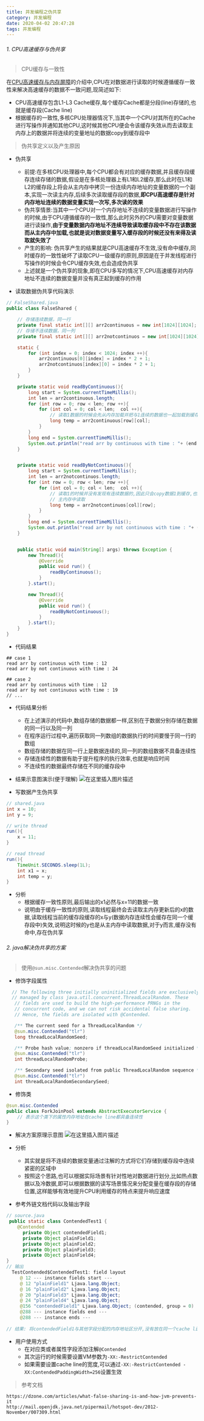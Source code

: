 ```yaml
---
title: 并发编程之伪共享
category: 并发编程
date: 2020-04-02 20:47:28
tags: 并发编程
---
```


<!-- more -->


###### 1. CPU高速缓存与伪共享
> CPU缓存与一致性

在[CPU高速缓存与内存屏障](https://blog.csdn.net/wind_602/article/details/103914263)的介绍中,CPU在对数据进行读取的时候遵循缓存一致性来解决高速缓存的数据不一致问题,现简述如下:

- CPU高速缓存包含L1-L3 Cache缓存,每个缓存Cache都是分段(line)存储的,也就是缓存段(Cache line)
- 根据缓存的一致性,多核CPU处理器情况下,当其中一个CPU对其所在的Cache进行写操作并通知其他CPU,这时候其他CPU便会令该缓存失效从而去读取主内存上的数据并将连续的变量地址的数据copy到缓存段中

> 伪共享定义以及产生原因

- 伪共享
	- 前提:在多核CPU处理器中,每个CPU都会有对应的缓存数据,并且缓存段缓存连续存储的数据,假设是在多核处理器上有L1和L2缓存,那么此时在L1和L2的缓存段上将会从主内存中拷贝一份连续内存地址的变量数据的一个副本,实现一次读主内存,后续多次读取缓存段的数据,**即CPU高速缓存是针对内存地址连续的数据变量实现一次写,多次读的效果**
	- 伪共享情景:当其中一个CPU对一个内存地址不连续的变量数据进行写操作的时候,由于CPU遵循缓存的一致性,那么此时另外的CPU需要对变量数据进行读操作,**由于变量数据内存地址不连续导致读取缓存段中不存在该数据而从主内存中加载,也就是说对数据变量写入缓存段的时候还没有来得及读取就失效了**
	- 产生的影响: 伪共享产生的结果就是CPU高速缓存不生效,没有命中缓存,同时缓存的一致性破坏了读取CPU一级缓存的原则,原因是在于并发线程进行写操作的时候会令CPU缓存失效,也会造成伪共享
	- 上述就是一个伪共享的现象,即在CPU多写的情况下,CPU高速缓存对内存地址不连续的数据变量并没有真正起到缓存的作用

- 读取数据伪共享代码演示

```java
// FalseShared.java
public class FalseShared {

    // 存储连续数据，同一行
    private final static int[][] arr2continuous = new int[1024][1024];
    // 存储不连续数据，同一列
    private final static int[][] arr2notcontinuos = new int[1024][1024];

    static {
        for (int index = 0; index < 1024; index ++){
            arr2continuous[0][index] = index * 2 + 1;
            arr2notcontinuos[index][0] = index * 2 + 1;
        }
    }

    private static void readByContinuous(){
        long start = System.currentTimeMillis();
        int len = arr2continuous.length;
        for (int row = 0; row < len; row ++){
            for (int col = 0; col < len;  col ++){
            	// 读取1数据的时候会先从内存加载并把与1连续的数据也一起加载到缓存,下次读取3的时候是从缓存读取
                long temp = arr2continuous[row][col];
            }
        }
        long end = System.currentTimeMillis();
        System.out.println("read arr by continuous with time : "+ (end - start));
    }


    private static void readByNotContinuous(){
        long start = System.currentTimeMillis();
        int len = arr2notcontinuos.length;
        for (int row = 0; row < len; row ++){
            for (int col = 0; col < len;  col ++){
            	// 读取1的时候并没有发现有连续数据的,因此只会copy数据1到缓存,也就是下次读取3的时候还要从
            	// 主内存中读取
                long temp = arr2notcontinuos[col][row];
            }
        }
        long end = System.currentTimeMillis();
        System.out.println("read arr by not continuous with time : "+ (end - start));
    }


    public static void main(String[] args) throws Exception {
        new Thread(){
            @Override
            public void run() {
                readByContinuous();
            }
        }.start();

        new Thread(){
            @Override
            public void run() {
                readByNotContinuous();
            }
        }.start();
    }
}
```

- 代码结果

```text
## case 1
read arr by continuous with time : 12
read arr by not continuous with time : 24

## case 2
read arr by continuous with time : 12
read arr by not continuous with time : 19
// ...
```

- 代码结果分析
	- 在上述演示的代码中,数组存储的数据都一样,区别在于数据分别存储在数据的同一行以及同一列
	- 在程序运行过程中,遍历获取同一列数组的数据执行的时间要慢于同一行的数组
	- 数组存储的数据在同一行上是数据连续的,同一列的数组数据不具备连续性
	- 存储连续性的数据有助于提升程序的执行效率,也就是响应时间
	- 不连续性的数据最终存储在不同的缓存段中

- 结果示意图演示(便于理解)
![在这里插入图片描述](https://img-blog.csdnimg.cn/20200129164400909.jpg?x-oss-process=image/watermark,type_ZmFuZ3poZW5naGVpdGk,shadow_10,text_aHR0cHM6Ly9ibG9nLmNzZG4ubmV0L3dpbmRfNjAy,size_16,color_FFFFFF,t_70)

- 写数据产生伪共享

```java
// shared.java
int x = 10;
int y = 9;

// write thread
run(){
	x = 11;
}

// read thread
run(){
	TimeUnit.SECONDS.sleep(1L);
	int x1 = x;
	int temp = y;
}
```

- 分析
	- 根据缓存一致性原则,最后输出的x1必然与x=11的数据一致
	- 说明由于缓存一致性的原则,读取线程最终会去读取主内存更新后的x的数据,读取线程当前的缓存段缓存的x与y(数据内存连续性会缓存在同一个缓存段中)失效,说明这时候的y也是从主内存中读取数据,对于y而言,缓存没有命中,存在伪共享

###### 2. java解决伪共享的方案
> 使用`@sun.misc.Contended`解决伪共享的问题

- 修饰字段属性
```java
  // The following three initially uninitialized fields are exclusively
  // managed by class java.util.concurrent.ThreadLocalRandom. These
   // fields are used to build the high-performance PRNGs in the
   // concurrent code, and we can not risk accidental false sharing.
   // Hence, the fields are isolated with @Contended.

   /** The current seed for a ThreadLocalRandom */
   @sun.misc.Contended("tlr")
   long threadLocalRandomSeed;

   /** Probe hash value; nonzero if threadLocalRandomSeed initialized */
   @sun.misc.Contended("tlr")
   int threadLocalRandomProbe;

   /** Secondary seed isolated from public ThreadLocalRandom sequence */
   @sun.misc.Contended("tlr")
   int threadLocalRandomSecondarySeed;
```

- 修饰类

```java
@sun.misc.Contended
public class ForkJoinPool extends AbstractExecutorService {
	// 表示这个类下的属性内存地址在cache line都具备连续性
}
```

- 解决方案原理示意图
![在这里插入图片描述](https://img-blog.csdnimg.cn/20200129182306442.jpg?x-oss-process=image/watermark,type_ZmFuZ3poZW5naGVpdGk,shadow_10,text_aHR0cHM6Ly9ibG9nLmNzZG4ubmV0L3dpbmRfNjAy,size_16,color_FFFFFF,t_70)

- 分析
	- 其实就是将不连续的数据变量通过注解的方式将它们存储到缓存段中连续紧密的区域中
	- 按照这个思路,也可以根据实际场景有针对性地对数据进行划分,比如热点数据以及冷数据,即可以根据数据的读写场景情况来分配变量在缓存段的存储位置,这样能够有效地提升CPU利用缓存的特点来提升响应速度

- 参考外链文档代码以及输出字段

```java
// source.java
 public static class ContendedTest1 {
    @Contended
      private Object contendedField1;
      private Object plainField1;
      private Object plainField2;
      private Object plainField3;
      private Object plainField4;
}
// 输出
  TestContended$ContendedTest1: field layout
     @ 12 --- instance fields start ---
     @ 12 "plainField1" Ljava.lang.Object;
     @ 16 "plainField2" Ljava.lang.Object;
     @ 20 "plainField3" Ljava.lang.Object;
     @ 24 "plainField4" Ljava.lang.Object;
     @156 "contendedField1" Ljava.lang.Object; (contended, group = 0)
     @288 --- instance fields end ---
     @288 --- instance ends ---
 
// 结果: 将contendedField1与其他字段分配的内存地址区分开,没有放在同一个cache line中(jdk默认cache line是128bit)
```

- 用户使用方式
	- 在对应类或者属性字段添加注解`@Contended`
	- 其次运行的时候需要设置VM参数为`-XX:-RestrictContended`
	- 如果需要设置cache line的宽度,可以通过`-XX:-RestrictContended -XX:ContendedPaddingWidth=256`设置生效

> 参考文档

```text
https://dzone.com/articles/what-false-sharing-is-and-how-jvm-prevents-it
http://mail.openjdk.java.net/pipermail/hotspot-dev/2012-November/007309.html
```
